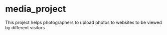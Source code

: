 # media_project
This project helps photographers to upload photos to websites to be viewed by different visitors
